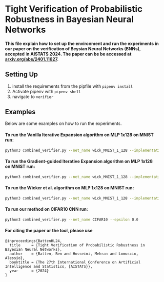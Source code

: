 # Tight Verification of Probabilistic Robustness in Bayesian Neural Networks

#### This file explain how to set up the environment and run the experiments in our paper on the verification of Beysian Neural Networks (BNNs), accepted in AISTATS 2024. The paper can be be accessed at [arxiv.org/abs/2401.11627](https://arxiv.org/abs/2401.11627).

## Setting Up

1. install the requirements from the pipfile with `pipenv install`
2. Activate pipenv with `pipenv shell`
3. navigate to `verifier`



## Examples

Below are some examples on how to run the experiments.

#### To run the Vanilla Iterative Expansion algorithm on MLP 1x128 on MNIST run:

```bash
python3 combined_verifier.py --net_name wick_MNIST_1_128 --implementation ours --dynamic_grad_ratio 0
```

#### To run the Gradient-guided Iterative Expansion algorithm on MLP 1x128 on MNIST run:

```bash
python3 combined_verifier.py --net_name wick_MNIST_1_128 --implementation ours
```

#### To run the Wicker et al. algorithm on MLP 1x128 on MNIST run:
```bash
python3 combined_verifier.py --net_name wick_MNIST_1_128 --implementation wicker --grad_stepsize 10
```

#### To run our method on CIFAR10 CNN run:
```bash
python3 combined_verifier.py --net_name CIFAR10 --epsilon 0.0
```



#### For citing the paper or the tool, please use
```
@inproceedings{BattenHL24,
  title     = {Tight Verification of Probabilistic Robustness in Bayesian Neural Networks},
  author    = {Batten, Ben and Hosseini, Mehran and Lomuscio, Alessio},
  booktitle = {The 27th International Conference on Artificial Intelligence and Statistics, {AISTATS}},
  year      = {2024}
}
```
